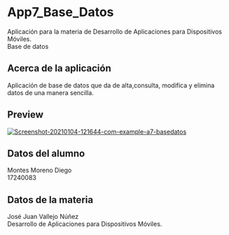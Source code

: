 # App7_Base_Datos
Aplicación para la materia de Desarrollo de Aplicaciones para Dispositivos Móviles.</br>
Base de datos 


## Acerca de la aplicación
Aplicación de base de datos que da de alta,consulta, modifica y elimina datos de una manera sencilla.

## Preview
<a href="https://ibb.co/Jqq08Tq"><img src="https://i.ibb.co/hcchrNc/Screenshot-20210104-121644-com-example-a7-basedatos.jpg" alt="Screenshot-20210104-121644-com-example-a7-basedatos" border="0"></a>

## Datos del alumno
Montes Moreno Diego </br>
17240083

## Datos de la materia
José Juan Vallejo Núñez</br>
Desarrollo de Aplicaciones para Dispositivos Móviles.



